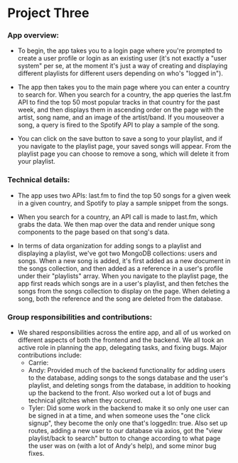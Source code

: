 # Project Three


### App overview:

- To begin, the app takes you to a login page where you're prompted to create a user profile or login as an existing user (it's not exactly a "user system" per se, at the moment it's just a way of creating and displaying different playlists for different users depending on who's "logged in").

- The app then takes you to the main page where you can enter a country to search for. When you search for a country, the app queries the last.fm API to find the top 50 most popular tracks in that country for the past week, and then displays them in ascending order on the page with the artist, song name, and an image of the artist/band. If you mouseover a song, a query is fired to the Spotify API to play a sample of the song.

- You can click on the save button to save a song to your playlist, and if you navigate to the playlist page, your saved songs will appear. From the playlist page you can choose to remove a song, which will delete it from your playlist.

### Technical details:

- The app uses two APIs: last.fm to find the top 50 songs for a given week in a given country, and Spotify to play a sample snippet from the songs.  

- When you search for a country, an API call is made to last.fm, which grabs the data. We then map over the data and render unique song components to the page based on that song's data.

- In terms of data organization for adding songs to a playlist and displaying a playlist, we've got two MongoDB collections: users and songs. When a new song is added, it's first added as a new document in the songs collection, and then added as a reference in a user's profile under their "playlists" array. When you navigate to the playlist page, the app first reads which songs are in a user's playlist, and then fetches the songs from the songs collection to display on the page. When deleting a song, both the reference and the song are deleted from the database.

### Group responsibilities and contributions:

- We shared responsibilities across the entire app, and all of us worked on different aspects of both the frontend and the backend. We all took an active role in planning the app, delegating tasks, and fixing bugs. Major contributions include:
  - Carrie:
  - Andy: Provided much of the backend functionality for adding users to the database, adding songs to the songs database and the user's playlist, and deleting songs from the database, in addition to hooking up the backend to the front. Also worked out a lot of bugs and technical glitches when they occurred.
  - Tyler: Did some work in the backend to make it so only one user can be signed in at a time, and when someone uses the "one click signup", they become the only one that's loggedIn: true. Also set up routes, adding a new user to our database via axios, got the "view playlist/back to search" button to change according to what page the user was on (with a lot of Andy's help), and some minor bug fixes.
